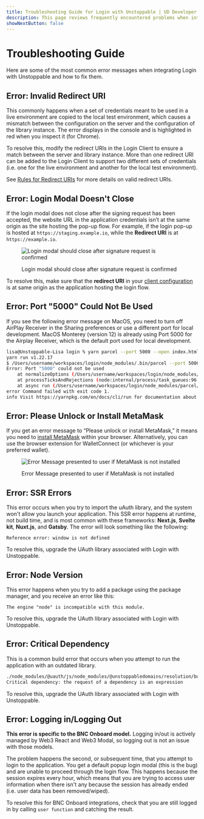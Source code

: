 ```yaml
---
title: Troubleshooting Guide for Login with Unstoppable | UD Developer Portal
description: This page reviews frequently encountered problems when integrating the Login with Unstoppable feature. Potential solutions are included.
showNextButton: false
---
```


# Troubleshooting Guide

Here are some of the most common error messages when integrating Login with Unstoppable and how to fix them.

## Error: Invalid Redirect URI

This commonly happens when a set of credentials meant to be used in a live environment are copied to the local test environment, which causes a mismatch between the configuration on the server and the configuration of the library instance. The error displays in the console and is highlighted in red when you inspect it (for Chrome).

To resolve this, modify the redirect URIs in the Login Client to ensure a match between the server and library instance. More than one redirect URI can be added to the Login Client to support two different sets of credentials (i.e. one for the live environment and another for the local test environment).

See [Rules for Redirect URIs](../../login-integration-guides/login-client-configuration#rules-for-redirect-uris) for more details on valid redirect URIs.

## Error: Login Modal Doesn't Close

If the login modal does not close after the signing request has been accepted, the website URL in the application credentials isn’t at the same origin as the site hosting the pop-up flow. For example, if the login pop-up is hosted at `https://staging.example.io`, while the **Redirect URI** is at `https://example.io`.

<figure>

![Login modal should close after signature request is confirmed](/images/login-modal-doesnt-close.png '#width=33%')

<figcaption>Login modal should close after signature request is confirmed</figcaption>
</figure>

To resolve this, make sure that the **redirect URI** in your [client configuration](../../login-integration-guides/login-client-configuration) is at same origin as the application hosting the login flow.

## Error: Port "5000" Could Not Be Used

If you see the following error message on MacOS, you need to turn off AirPlay Receiver in the Sharing preferences or use a different port for local development. MacOS Monterey (version 12) is already using Port 5000 for the Airplay Receiver, which is the default port used for local development.

```bash
lisa@Unstoppable-Lisa login % yarn parcel --port 5000 --open index.html
yarn run v1.22.17
$ /Users/username/workspaces/login/node_modules/.bin/parcel --port 5000 --open index.html
Error: Port "5000" could not be used
    at normalizeOptions (/Users/username/workspaces/login/node_modules/parcel/lib/cli.js:463:15)
    at processTicksAndRejections (node:internal/process/task_queues:96:5)
    at async run (/Users/username/workspaces/login/node_modules/parcel/lib/cli.js:264:17)
error Command failed with exit code 1.
info Visit https://yarnpkg.com/en/docs/cli/run for documentation about this command.
```

## Error: Please Unlock or Install MetaMask

If you get an error message to “Please unlock or install MetaMask,” it means you need to [install MetaMask](https://metamask.io/download/) within your browser. Alternatively, you can use the browser extension for WalletConnect (or whichever is your preferred wallet).

<figure>

![Error Message presented to user if MetaMask is not installed](/images/MetaMaskError-small.png '#width=50%')

<figcaption>Error Message presented to user if MetaMask is not installed</figcaption>
</figure>

## Error: SSR Errors

This error occurs when you try to import the uAuth library, and the system won't allow you launch your application. This SSR error happens at runtime, not build time, and is most common with these frameworks: **Next.js**, **Svelte kit**, **Nuxt.js**, and **Gatsby**. The error will look something like the following:

`Reference error: window is not defined`

To resolve this, upgrade the UAuth library associated with Login with Unstoppable.

## Error: Node Version

This error happens when you try to add a package using the package manager, and you receive an error like this:

`The engine "node" is incompatible with this module.`

To resolve this, upgrade the UAuth library associated with Login with Unstoppable.

## Error: Critical Dependency

This is a common build error that occurs when you attempt to run the application with an outdated library.

```bash
./node_modules/@uauth/js/node_modules/@unstoppabledomains/resolution/build/utils/requireOrFail.js
Critical dependency: the request of a dependency is an expression
```

To resolve this, upgrade the UAuth library associated with Login with Unstoppable.

## Error: Logging in/Logging Out

**This error is specific to the BNC Onboard model.** Logging in/out is actively managed by Web3 React and Web3 Modal, so logging out is not an issue with those models.

The problem happens the second, or subsequent time, that you attempt to login to the application. You get a default popup login modal (this is the bug) and are unable to proceed through the login flow. This happens because the session expires every hour, which means that you are trying to access user information when there isn't any because the session has already ended (i.e. user data has been removed/wiped).

To resolve this for BNC Onboard integrations, check that you are still logged in by calling `user function` and catching the result.
